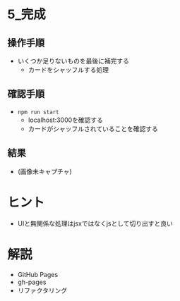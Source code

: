 # 5_完成
## 操作手順
- いくつか足りないものを最後に補完する
    - カードをシャッフルする処理

## 確認手順
- `npm run start`
    - localhost:3000を確認する
    - カードがシャッフルされていることを確認する

## 結果
- (画像未キャプチャ)

# ヒント
- UIと無関係な処理はjsxではなくjsとして切り出すと良い

# 解説
- GitHub Pages
- gh-pages
- リファクタリング
